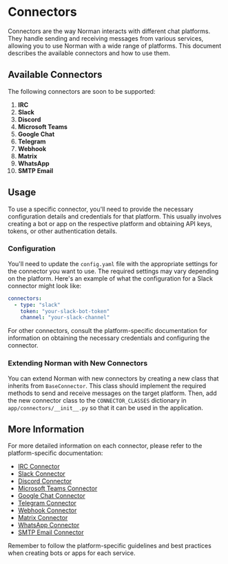# Connectors

Connectors are the way Norman interacts with different chat platforms. They handle sending and receiving messages from various services, allowing you to use Norman with a wide range of platforms. This document describes the available connectors and how to use them.

## Available Connectors

The following connectors are soon to be supported:

1. **IRC**
2. **Slack**
3. **Discord**
4. **Microsoft Teams**
5. **Google Chat**
6. **Telegram**
7. **Webhook**
8. **Matrix**
9. **WhatsApp**
10. **SMTP Email**

## Usage

To use a specific connector, you'll need to provide the necessary configuration details and credentials for that platform. This usually involves creating a bot or app on the respective platform and obtaining API keys, tokens, or other authentication details.

### Configuration

You'll need to update the `config.yaml` file with the appropriate settings for the connector you want to use. The required settings may vary depending on the platform. Here's an example of what the configuration for a Slack connector might look like:

```yaml
connectors:
  - type: "slack"
    token: "your-slack-bot-token"
    channel: "your-slack-channel"
```

For other connectors, consult the platform-specific documentation for information on obtaining the necessary credentials and configuring the connector.

### Extending Norman with New Connectors

You can extend Norman with new connectors by creating a new class that inherits from `BaseConnector`. This class should implement the required methods to send and receive messages on the target platform. Then, add the new connector class to the `CONNECTOR_CLASSES` dictionary in `app/connectors/__init__.py` so that it can be used in the application.

## More Information

For more detailed information on each connector, please refer to the platform-specific documentation:

- [IRC Connector](./connectors/irc.md)
- [Slack Connector](./connectors/slack.md)
- [Discord Connector](./connectors/discord.md)
- [Microsoft Teams Connector](./connectors/teams.md)
- [Google Chat Connector](./connectors/googlechat.md)
- [Telegram Connector](./connectors/telegram.md)
- [Webhook Connector](./connectors/webhook.md)
- [Matrix Connector](#)
- [WhatsApp Connector](#)
- [SMTP Email Connector](./connectors/email.md)

Remember to follow the platform-specific guidelines and best practices when creating bots or apps for each service.
